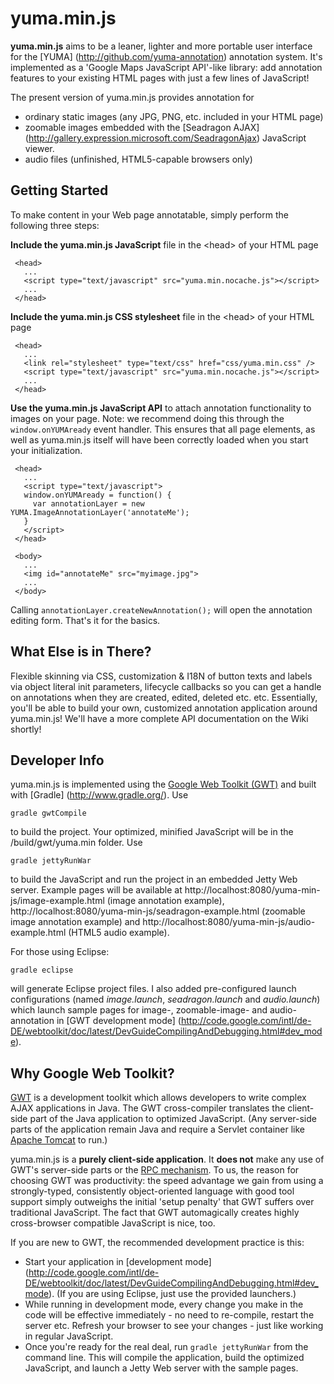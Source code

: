 # yuma.min.js

__yuma.min.js__ aims to be a leaner, lighter and more portable user interface for the [YUMA]
(http://github.com/yuma-annotation) annotation system. It's implemented as a 'Google Maps 
JavaScript API'-like library: add annotation features to your existing HTML pages with 
just a few lines of JavaScript!

The present version of yuma.min.js provides annotation for

   * ordinary static images (any JPG, PNG, etc. included in your HTML page)
   * zoomable images embedded with the [Seadragon AJAX] 
     (http://gallery.expression.microsoft.com/SeadragonAjax) JavaScript viewer. 
   * audio files (unfinished, HTML5-capable browsers only)

## Getting Started

To make content in your Web page annotatable, simply perform the following three steps:

__Include the yuma.min.js JavaScript__ file in the \<head\> of your HTML page

     <head>
       ...
       <script type="text/javascript" src="yuma.min.nocache.js"></script>
       ...
     </head>  
     
__Include the yuma.min.js CSS stylesheet__ file in the \<head\> of your HTML page

     <head>
       ...
       <link rel="stylesheet" type="text/css" href="css/yuma.min.css" />
       <script type="text/javascript" src="yuma.min.nocache.js"></script>
       ...
     </head>  
     
__Use the yuma.min.js JavaScript API__ to attach annotation functionality to images on your page.
Note: we recommend doing this through the ``window.onYUMAready`` event handler. This ensures
that all page elements, as well as yuma.min.js itself will have been correctly loaded when you 
start your initialization. 

     <head>
       ...
       <script type="text/javascript">
       window.onYUMAready = function() {
         var annotationLayer = new YUMA.ImageAnnotationLayer('annotateMe');
       }
       </script>
     </head>
     
     <body>
       ...
       <img id="annotateMe" src="myimage.jpg">
       ...
     </body>
     
Calling ``annotationLayer.createNewAnnotation();`` will open the annotation editing form. That's it for the basics. 

## What Else is in There?

Flexible skinning via CSS, customization & I18N of button texts and labels via object literal 
init parameters, lifecycle callbacks so you can get a handle on annotations when they are created, 
edited, deleted etc. etc. Essentially, you'll be able to build your own, customized annotation 
application around yuma.min.js! We'll have a more complete API documentation on the Wiki shortly!

## Developer Info

yuma.min.js is implemented using the [Google Web Toolkit (GWT)](http://code.google.com/webtoolkit/)
and built with [Gradle] (http://www.gradle.org/). Use

``gradle gwtCompile``

to build the project. Your optimized, minified JavaScript will be in the 
/build/gwt/yuma.min folder. Use

``gradle jettyRunWar``

to build the JavaScript and run the project in an embedded Jetty Web server. Example pages
will be available at http://localhost:8080/yuma-min-js/image-example.html (image annotation example), 
http://localhost:8080/yuma-min-js/seadragon-example.html (zoomable image annotation example) and
http://localhost:8080/yuma-min-js/audio-example.html (HTML5 audio example).

For those using Eclipse:

``gradle eclipse``

will generate Eclipse project files. I also added pre-configured launch configurations (named
_image.launch_, _seadragon.launch_ and _audio.launch_) which launch sample pages for image-, 
zoomable-image- and audio-annotation in [GWT development mode]
(http://code.google.com/intl/de-DE/webtoolkit/doc/latest/DevGuideCompilingAndDebugging.html#dev_mode).

## Why Google Web Toolkit?

[GWT](http://code.google.com/webtoolkit/) is a development toolkit which allows developers to
write complex AJAX applications in Java. The GWT cross-compiler translates the client-side part 
of the Java application to optimized JavaScript. (Any server-side parts of the application remain
Java and require a Servlet container like [Apache Tomcat](http://tomcat.apache.org/) to run.)

yuma.min.js is a __purely client-side application__. It __does not__ make any use of GWT's server-side
parts or the [RPC mechanism](http://code.google.com/intl/de-DE/webtoolkit/doc/latest/tutorial/RPC.html).
To us, the reason for choosing GWT was productivity: the speed advantage we gain from using a strongly-typed,
consistently object-oriented language with good tool support simply outweighs the initial 'setup penalty'
that GWT suffers over traditional JavaScript. The fact that GWT automagically creates highly cross-browser
compatible JavaScript is nice, too.  

If you are new to GWT, the recommended development practice is this:

* Start your application in [development mode] 
(http://code.google.com/intl/de-DE/webtoolkit/doc/latest/DevGuideCompilingAndDebugging.html#dev_mode). 
(If you are using Eclipse, just use the provided launchers.)
* While running in development mode, every change you make in the code will be effective immediately - no
need to re-compile, restart the server etc. Refresh your browser to see your changes - just like working 
in regular JavaScript.
* Once you're ready for the real deal, run ``gradle jettyRunWar`` from the command line. This
will compile the application, build the optimized JavaScript, and launch a Jetty Web server with
the sample pages.
